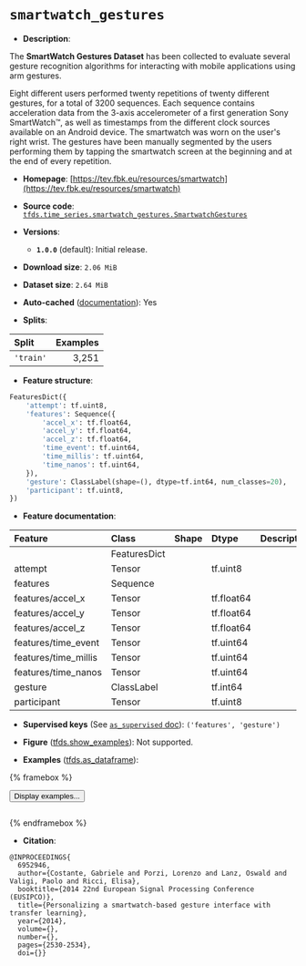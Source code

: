 <div itemscope itemtype="http://schema.org/Dataset">
  <div itemscope itemprop="includedInDataCatalog" itemtype="http://schema.org/DataCatalog">
    <meta itemprop="name" content="TensorFlow Datasets" />
  </div>
  <meta itemprop="name" content="smartwatch_gestures" />
  <meta itemprop="description" content="The **SmartWatch Gestures Dataset** has been collected to evaluate several gesture recognition algorithms for interacting with mobile applications using arm gestures.&#10;&#10;Eight different users performed twenty repetitions of twenty different gestures, for a total of 3200 sequences.&#10;Each sequence contains acceleration data from the 3-axis accelerometer of a first generation Sony SmartWatch™, as well as timestamps from the different clock sources available on an Android device.&#10;The smartwatch was worn on the user&#x27;s right wrist.&#10;The gestures have been manually segmented by the users performing them by tapping the smartwatch screen at the beginning and at the end of every repetition.&#10;&#10;To use this dataset:&#10;&#10;```python&#10;import tensorflow_datasets as tfds&#10;&#10;ds = tfds.load(&#x27;smartwatch_gestures&#x27;, split=&#x27;train&#x27;)&#10;for ex in ds.take(4):&#10;  print(ex)&#10;```&#10;&#10;See [the guide](https://www.tensorflow.org/datasets/overview) for more&#10;informations on [tensorflow_datasets](https://www.tensorflow.org/datasets).&#10;&#10;" />
  <meta itemprop="url" content="https://www.tensorflow.org/datasets/catalog/smartwatch_gestures" />
  <meta itemprop="sameAs" content="https://tev.fbk.eu/resources/smartwatch" />
  <meta itemprop="citation" content="@INPROCEEDINGS{&#10;  6952946,&#10;  author={Costante, Gabriele and Porzi, Lorenzo and Lanz, Oswald and Valigi, Paolo and Ricci, Elisa},&#10;  booktitle={2014 22nd European Signal Processing Conference (EUSIPCO)},&#10;  title={Personalizing a smartwatch-based gesture interface with transfer learning},&#10;  year={2014},&#10;  volume={},&#10;  number={},&#10;  pages={2530-2534},&#10;  doi={}}" />
</div>

# `smartwatch_gestures`


*   **Description**:

The **SmartWatch Gestures Dataset** has been collected to evaluate several
gesture recognition algorithms for interacting with mobile applications using
arm gestures.

Eight different users performed twenty repetitions of twenty different gestures,
for a total of 3200 sequences. Each sequence contains acceleration data from the
3-axis accelerometer of a first generation Sony SmartWatch™, as well as
timestamps from the different clock sources available on an Android device. The
smartwatch was worn on the user's right wrist. The gestures have been manually
segmented by the users performing them by tapping the smartwatch screen at the
beginning and at the end of every repetition.

*   **Homepage**:
    [https://tev.fbk.eu/resources/smartwatch](https://tev.fbk.eu/resources/smartwatch)

*   **Source code**:
    [`tfds.time_series.smartwatch_gestures.SmartwatchGestures`](https://github.com/tensorflow/datasets/tree/master/tensorflow_datasets/time_series/smartwatch_gestures/smartwatch_gestures.py)

*   **Versions**:

    *   **`1.0.0`** (default): Initial release.

*   **Download size**: `2.06 MiB`

*   **Dataset size**: `2.64 MiB`

*   **Auto-cached**
    ([documentation](https://www.tensorflow.org/datasets/performances#auto-caching)):
    Yes

*   **Splits**:

Split     | Examples
:-------- | -------:
`'train'` | 3,251

*   **Feature structure**:

```python
FeaturesDict({
    'attempt': tf.uint8,
    'features': Sequence({
        'accel_x': tf.float64,
        'accel_y': tf.float64,
        'accel_z': tf.float64,
        'time_event': tf.uint64,
        'time_millis': tf.uint64,
        'time_nanos': tf.uint64,
    }),
    'gesture': ClassLabel(shape=(), dtype=tf.int64, num_classes=20),
    'participant': tf.uint8,
})
```

*   **Feature documentation**:

Feature              | Class        | Shape | Dtype      | Description
:------------------- | :----------- | :---- | :--------- | :----------
                     | FeaturesDict |       |            |
attempt              | Tensor       |       | tf.uint8   |
features             | Sequence     |       |            |
features/accel_x     | Tensor       |       | tf.float64 |
features/accel_y     | Tensor       |       | tf.float64 |
features/accel_z     | Tensor       |       | tf.float64 |
features/time_event  | Tensor       |       | tf.uint64  |
features/time_millis | Tensor       |       | tf.uint64  |
features/time_nanos  | Tensor       |       | tf.uint64  |
gesture              | ClassLabel   |       | tf.int64   |
participant          | Tensor       |       | tf.uint8   |

*   **Supervised keys** (See
    [`as_supervised` doc](https://www.tensorflow.org/datasets/api_docs/python/tfds/load#args)):
    `('features', 'gesture')`

*   **Figure**
    ([tfds.show_examples](https://www.tensorflow.org/datasets/api_docs/python/tfds/visualization/show_examples)):
    Not supported.

*   **Examples**
    ([tfds.as_dataframe](https://www.tensorflow.org/datasets/api_docs/python/tfds/as_dataframe)):

<!-- mdformat off(HTML should not be auto-formatted) -->

{% framebox %}

<button id="displaydataframe">Display examples...</button>
<div id="dataframecontent" style="overflow-x:auto"></div>
<script>
const url = "https://storage.googleapis.com/tfds-data/visualization/dataframe/smartwatch_gestures-1.0.0.html";
const dataButton = document.getElementById('displaydataframe');
dataButton.addEventListener('click', async () => {
  // Disable the button after clicking (dataframe loaded only once).
  dataButton.disabled = true;

  const contentPane = document.getElementById('dataframecontent');
  try {
    const response = await fetch(url);
    // Error response codes don't throw an error, so force an error to show
    // the error message.
    if (!response.ok) throw Error(response.statusText);

    const data = await response.text();
    contentPane.innerHTML = data;
  } catch (e) {
    contentPane.innerHTML =
        'Error loading examples. If the error persist, please open '
        + 'a new issue.';
  }
});
</script>

{% endframebox %}

<!-- mdformat on -->

*   **Citation**:

```
@INPROCEEDINGS{
  6952946,
  author={Costante, Gabriele and Porzi, Lorenzo and Lanz, Oswald and Valigi, Paolo and Ricci, Elisa},
  booktitle={2014 22nd European Signal Processing Conference (EUSIPCO)},
  title={Personalizing a smartwatch-based gesture interface with transfer learning},
  year={2014},
  volume={},
  number={},
  pages={2530-2534},
  doi={}}
```


